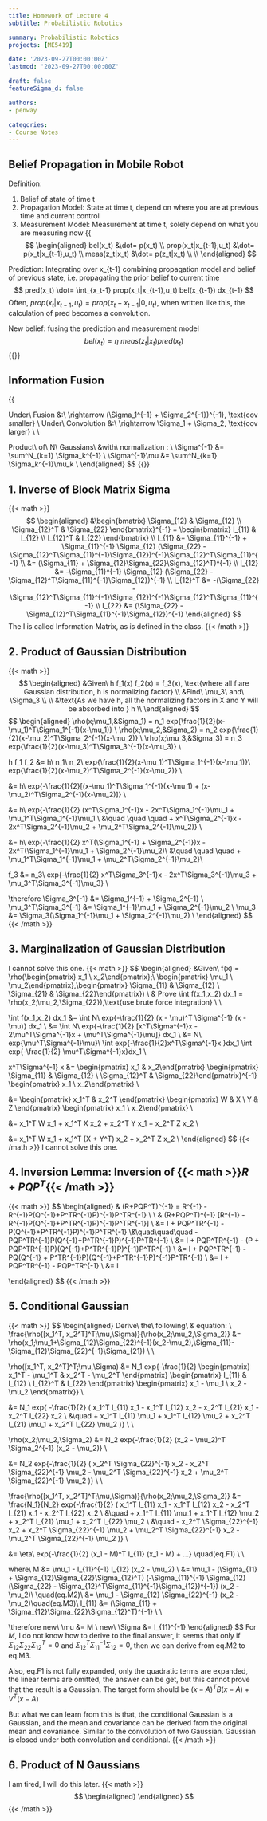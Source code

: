 ```yaml
---
title: Homework of Lecture 4
subtitle: Probabilistic Robotics

summary: Probabilistic Robotics
projects: [ME5419]

date: '2023-09-27T00:00:00Z'
lastmod: '2023-09-27T00:00:00Z'

draft: false
featureSigma_d: false

authors:
- penway

categories:
- Course Notes
---
```


## Belief Propagation in Mobile Robot

Definition:
1. Belief of state of time t
2. Propagation Model: State at time t, depend on where you are at previous time and current control
3. Measurement Model: Measurement at time t, solely depend on what you are measuring now
{{<math>}}
$$
\begin{aligned}
bel(x_t) &\dot= p(x_t) \\
prop(x_t|x_{t-1},u_t) &\dot= p(x_t|x_{t-1},u_t) \\
meas(z_t|x_t) &\dot= p(z_t|x_t) \\ \\
\end{aligned}
$$

Prediction: Integrating over x_{t-1} combining propagation model and belief of previous state, i.e. propagating the prior belief to current time
$$
pred(x_t) \dot= \int_{x_t-1} prop(x_t|x_{t-1},u_t) bel(x_{t-1}) dx_{t-1}
$$
Often, $prop(x_t|x_{t-1}, u_t) = prop(x_t-x_{t-1}|0, u_t)$, when written like this, the calculation of pred becomes a convolution.


New belief: fusing the prediction and measurement model
$$
bel(x_t) = \eta\ meas(z_t|x_t) pred(x_t)
$$
{{</math>}}

## Information Fusion
{{<math>}}
$$
\begin{aligned}
h \cdot f(\vec{x_1}) \cdot f(\vec{x_2})
&= \eta\ exp\{-\frac{1}{2} x^T (\Sigma_1^{-1} + \Sigma_2^{-1}) x\},\ where\ \mu \text{ is omitted} \\

Under\ Fusion &:\ \rightarrow (\Sigma_1^{-1} + \Sigma_2^{-1})^{-1}, \text{cov smaller} \\
Under\ Convolution &:\ \rightarrow \Sigma_1 + \Sigma_2, \text{cov larger} \\ \\

Product\ of\ N\ Gaussians\ &with\ normalization : \\
\Sigma^{-1} &= \sum^N_{k=1} \Sigma_k^{-1} \\
\Sigma^{-1}\mu &= \sum^N_{k=1} \Sigma_k^{-1}\mu_k \\
\end{aligned}
$$
{{</math>}}


## 1. Inverse of Block Matrix Sigma
    
{{< math >}}
$$
\begin{aligned}
&\begin{bmatrix}
\Sigma_{12}   & \Sigma_{12} \\
\Sigma_{12}^T & \Sigma_{22}
\end{bmatrix}^{-1} =
\begin{bmatrix}
I_{11} & I_{12} \\
I_{12}^T & I_{22}
\end{bmatrix} \\
I_{11} &= \Sigma_{11}^{-1} + \Sigma_{11}^{-1} \Sigma_{12} (\Sigma_{22} - \Sigma_{12}^T\Sigma_{11}^{-1}\Sigma_{12})^{-1}\Sigma_{12}^T\Sigma_{11}^{-1} \\
&= (\Sigma_{11} + \Sigma_{12}\Sigma_{22}\Sigma_{12}^T)^{-1} \\
I_{12} &= -\Sigma_{11}^{-1} \Sigma_{12} (\Sigma_{22} - \Sigma_{12}^T\Sigma_{11}^{-1}\Sigma_{12})^{-1} \\
I_{12}^T &= -(\Sigma_{22} - \Sigma_{12}^T\Sigma_{11}^{-1}\Sigma_{12})^{-1}\Sigma_{12}^T\Sigma_{11}^{-1} \\
I_{22} &= (\Sigma_{22} - \Sigma_{12}^T\Sigma_{11}^{-1}\Sigma_{12})^{-1}
\end{aligned}
$$
The I is called Information Matrix, as is defined in the class.
{{< /math >}}

## 2. Product of Gaussian Distribution

{{< math >}}
$$
\begin{aligned}
&Given\ h f_1(x) f_2(x) = f_3(x), \text{where all f are Gaussian distribution, h is normalizing factor} \\
&Find\ \mu_3\ and\ \Sigma_3 \\ \\
&\text{As we have h, all the normalizing factors in X and Y will be absorbed into } h \\
\end{aligned}
$$
$$
\begin{aligned}
\rho(x;\mu_1,&Sigma_1) = n_1 exp\{\frac{1}{2}(x-\mu_1)^T\Sigma_1^{-1}(x-\mu_1)\} \\
\rho(x;\mu_2,&Sigma_2) = n_2 exp\{\frac{1}{2}(x-\mu_2)^T\Sigma_2^{-1}(x-\mu_2)\} \\
\rho(x;\mu_3,&Sigma_3) = n_3 exp\{\frac{1}{2}(x-\mu_3)^T\Sigma_3^{-1}(x-\mu_3)\} \\

h f_1 f_2 &= h\ n_1\ n_2\ exp\{\frac{1}{2}(x-\mu_1)^T\Sigma_1^{-1}(x-\mu_1)\}\ exp\{\frac{1}{2}(x-\mu_2)^T\Sigma_2^{-1}(x-\mu_2)\} \\

&= h\ exp\{-\frac{1}{2}[(x-\mu_1)^T\Sigma_1^{-1}(x-\mu_1) + (x-\mu_2)^T\Sigma_2^{-1}(x-\mu_2)]\} \\

&= h\ exp\{-\frac{1}{2} (x^T\Sigma_1^{-1}x - 2x^T\Sigma_1^{-1}\mu_1 + \mu_1^T\Sigma_1^{-1}\mu_1 \\
&\quad \quad \quad + x^T\Sigma_2^{-1}x - 2x^T\Sigma_2^{-1}\mu_2 + \mu_2^T\Sigma_2^{-1}\mu_2)\} \\

&= h\ exp\{-\frac{1}{2} x^T(\Sigma_1^{-1} + \Sigma_2^{-1})x - 2x^T(\Sigma_1^{-1}\mu_1 + \Sigma_2^{-1}\mu_2)\\
&\quad \quad \quad + \mu_1^T\Sigma_1^{-1}\mu_1 + \mu_2^T\Sigma_2^{-1}\mu_2\}\\

f_3 &= n_3\ exp\{-\frac{1}{2} x^T\Sigma_3^{-1}x - 2x^T\Sigma_3^{-1}\mu_3 + \mu_3^T\Sigma_3^{-1}\mu_3\} \\

\therefore \Sigma_3^{-1} &= \Sigma_1^{-1} + \Sigma_2^{-1} \\
\mu_3^T\Sigma_3^{-1} &= \Sigma_1^{-1}\mu_1 + \Sigma_2^{-1}\mu_2 \\
\mu_3 &= \Sigma_3(\Sigma_1^{-1}\mu_1 + \Sigma_2^{-1}\mu_2) \\
\end{aligned}
$$
{{< /math >}}

## 3. Marginalization of Gaussian Distribution

I cannot solve this one.
{{< math >}}
$$
\begin{aligned}
&Given\ f(x) = \rho(\begin{pmatrix} x_1 \\ x_2\end{pmatrix};\ \begin{pmatrix} \mu_1 \\ \mu_2\end{pmatrix},\begin{pmatrix} \Sigma_{11} & \Sigma_{12} \\ \Sigma_{21} & \Sigma_{22}\end{pmatrix}) \\
& Prove \int f(x_1,x_2) dx_1 = \rho(x_2;\mu_2,\Sigma_{22}),\text{use brute force integration} \\ \\

\int f(x_1,x_2) dx_1
&= \int N\ exp\{-\frac{1}{2} (x - \mu)^T \Sigma^{-1} (x - \mu)\} dx_1 \\
&= \int N\ exp\{-\frac{1}{2} [x^T\Sigma^{-1}x - 2\mu^T\Sigma^{-1}x + \mu^T\Sigma^{-1}\mu]\} dx_1 \\
&= N\ exp\{\mu^T\Sigma^{-1}\mu\}\ \int exp\{-\frac{1}{2}x^T\Sigma^{-1}x \}dx_1 \int exp\{-\frac{1}{2} \mu^T\Sigma^{-1}x\}dx_1 \\

x^T\Sigma^{-1} x &= \begin{pmatrix} x_1 & x_2\end{pmatrix} \begin{pmatrix} \Sigma_{11} & \Sigma_{12} \\ \Sigma_{12}^T & \Sigma_{22}\end{pmatrix}^{-1} \begin{pmatrix} x_1 \\ x_2\end{pmatrix} \\

&= \begin{pmatrix} x_1^T & x_2^T \end{pmatrix} \begin{pmatrix} W & X \\ Y & Z \end{pmatrix} \begin{pmatrix} x_1 \\ x_2\end{pmatrix} \\

&= x_1^T W x_1 + x_1^T X x_2 + x_2^T Y x_1 + x_2^T Z x_2 \\

&= x_1^T W x_1 + x_1^T (X + Y^T) x_2 + x_2^T Z x_2 \\
\end{aligned}
$$
{{< /math >}}
I cannot solve this one.


## 4. Inversion Lemma: Inversion of {{< math >}}$R + PQP^T${{< /math >}}
{{< math >}}
$$
\begin{aligned} 
& (R+PQP^T)^{-1} = R^{-1} - R^{-1}P(Q^{-1}+P^TR^{-1}P)^{-1}P^TR^{-1} \\ \\
& (R+PQP^T)^{-1} [R^{-1} - R^{-1}P(Q^{-1}+P^TR^{-1}P)^{-1}P^TR^{-1}] \\
&= I + PQP^TR^{-1} - P(Q^{-1}+P^TR^{-1}P)^{-1}P^TR^{-1}
\\&\quad\quad\quad - PQP^TR^{-1}P(Q^{-1}+P^TR^{-1}P)^{-1}P^TR^{-1} \\
&= I + PQP^TR^{-1} - (P + PQP^TR^{-1}P)(Q^{-1}+P^TR^{-1}P)^{-1}P^TR^{-1} \\
&= I + PQP^TR^{-1} - PQ(Q^{-1} + P^TR^{-1}P)(Q^{-1}+P^TR^{-1}P)^{-1}P^TR^{-1} \\
&= I + PQP^TR^{-1} - PQP^TR^{-1} \\
&= I

\end{aligned}
$$
{{< /math >}}


## 5. Conditional Gaussian

{{< math >}}
$$
\begin{aligned}
Derive\ the\ following\ & equation: \\
\frac{\rho([x_1^T, x_2^T]^T;\mu,\Sigma)}{\rho(x_2;\mu_2,\Sigma_2)} &= 
\rho(x_1;\mu_1+\Sigma_{12}\Sigma_{22}^{-1}(x_2-\mu_2),\Sigma_{11}-\Sigma_{12}\Sigma_{22}^{-1}\Sigma_{21}) \\ \\

\rho([x_1^T, x_2^T]^T;\mu,\Sigma) &= N_1 exp\{-\frac{1}{2}
    \begin{pmatrix} x_1^T - \mu_1^T & x_2^T - \mu_2^T \end{pmatrix}
    \begin{pmatrix}
    I_{11} & I_{12} \\
    I_{12}^T & I_{22} 
    \end{pmatrix}
    \begin{pmatrix} x_1 - \mu_1 \\ x_2 - \mu_2 \end{pmatrix}\} \\

&= N_1 exp\{ -\frac{1}{2} (
    x_1^T I_{11} x_1 - x_1^T I_{12} x_2 - x_2^T I_{21} x_1 - x_2^T I_{22} x_2 \\
    &\quad + x_1^T I_{11} \mu_1 + x_1^T I_{12} \mu_2 + x_2^T I_{21} \mu_1 + x_2^T I_{22} \mu_2
    )\} \\ \\

\rho(x_2;\mu_2,\Sigma_2) &= N_2 exp\{-\frac{1}{2} (x_2 - \mu_2)^T \Sigma_2^{-1} (x_2 - \mu_2)\} \\

&= N_2 exp\{-\frac{1}{2} (
    x_2^T \Sigma_{22}^{-1} x_2 - x_2^T \Sigma_{22}^{-1} \mu_2 - \mu_2^T \Sigma_{22}^{-1} x_2 + \mu_2^T \Sigma_{22}^{-1} \mu_2
    )\} \\ \\

\frac{\rho([x_1^T, x_2^T]^T;\mu,\Sigma)}{\rho(x_2;\mu_2,\Sigma_2)} 
&= \frac{N_1}{N_2} exp\{-\frac{1}{2} (
    x_1^T I_{11} x_1 - x_1^T I_{12} x_2 - x_2^T I_{21} x_1 - x_2^T I_{22} x_2 \\
    &\quad + x_1^T I_{11} \mu_1 + x_1^T I_{12} \mu_2 + x_2^T I_{21} \mu_1 + x_2^T I_{22} \mu_2 \\
    &\quad - x_2^T \Sigma_{22}^{-1} x_2 + x_2^T \Sigma_{22}^{-1} \mu_2 + \mu_2^T \Sigma_{22}^{-1} x_2 - \mu_2^T \Sigma_{22}^{-1} \mu_2
    )\} \\

&= \eta\ exp\{-\frac{1}{2}
    (x_1 - M)^T I_{11} (x_1 - M) + ...\} \quad(eq.F1) \\ \\

where\ M &= \mu_1 - I_{11}^{-1} I_{12} (x_2 - \mu_2) \\
    &= \mu_1 - (\Sigma_{11} + \Sigma_{12}\Sigma_{22}\Sigma_{12}^T) (-\Sigma_{11}^{-1} \Sigma_{12} (\Sigma_{22} - \Sigma_{12}^T\Sigma_{11}^{-1}\Sigma_{12})^{-1}) (x_2 - \mu_2)\ \quad(eq.M2)\\
  &= \mu_1 - \Sigma_{12} \Sigma_{22}^{-1} (x_2 - \mu_2)\quad(eq.M3)\\
I_{11} &= (\Sigma_{11} + \Sigma_{12}\Sigma_{22}\Sigma_{12}^T)^{-1} \\ \\

\therefore
new\ \mu &= M \\
new\ \Sigma &= I_{11}^{-1}
\end{aligned}
$$
For $M$, I do not know how to derive to the final answer, it seems that only if $\Sigma_{12}\Sigma_{22}\Sigma_{12}^T = 0$ and $\Sigma_{12}^T\Sigma_{11}^{-1}\Sigma_{12} = 0$, then we can derive from eq.M2 to eq.M3.

Also, eq.F1 is not fully expanded, only the quadratic terms are expanded, the linear terms are omitted, the answer can be get, but this cannot prove that the result is a Gaussian. The target form should be $(x - A)^T B (x - A) + V^T (x - A)$

But what we can learn from this is that, the conditional Gaussian is a Gaussian, and the mean and covariance can be derived from the original mean and covariance. Similar to the convolution of two Gaussian. Gaussian is closed under both convolution and conditional.
{{< /math >}}


## 6. Product of N Gaussians
I am tired, I will do this later.
{{< math >}}
$$
\begin{aligned}
\end{aligned}
$$
{{< /math >}}
